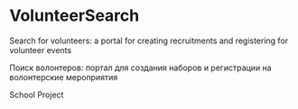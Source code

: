 # VolunteerSearch
Search for volunteers: a portal for creating recruitments and registering for volunteer events

Поиск волонтеров: портал для создания наборов и регистрации на волонтерские мероприятия

School Project
